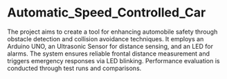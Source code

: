 # Automatic_Speed_Controlled_Car
The project aims to create a tool for enhancing automobile safety through obstacle detection and collision avoidance techniques. It employs an Arduino UNO, an Ultrasonic Sensor for distance sensing, and an LED for alarms. The system ensures reliable frontal distance measurement and triggers emergency responses via LED blinking. Performance evaluation is conducted through test runs and comparisons. 

